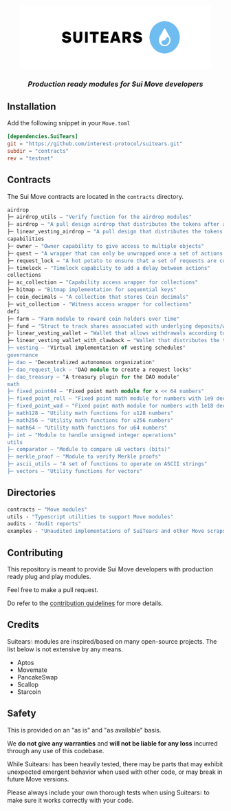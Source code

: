 <div align="center">  <img  width="446.5px" height="146.5px"  src="./assets/logo.png" /></div>

<h3 align="center"><em>Production ready modules for Sui Move developers</em></h3>

## Installation

Add the following snippet in your `Move.toml`

```toml
[dependencies.SuiTears]
git = "https://github.com/interest-protocol/suitears.git"
subdir = "contracts"
rev = "testnet"
```

## Contracts

The Sui Move contracts are located in the `contracts` directory.

```ml
airdrop
├─ airdrop_utils — "Verify function for the airdrop modules"
├─ airdrop — "A pull design airdrop that distributes the tokens after a specific date"
├─ linear_vesting_airdrop — "A pull design that distributes the tokens according to a linear vesting"
capabilities
├─ owner — "Owner capability to give access to multiple objects"
├─ quest — "A wrapper that can only be unwrapped once a set of actions are completed"
├─ request_lock — "A hot potato to ensure that a set of requests are completed before destroying it"
├─ timelock — "Timelock capability to add a delay between actions"
collections
├─ ac_collection — "Capability access wrapper for collections"
├─ bitmap — "Bitmap implementation for sequential keys"
├─ coin_decimals — "A collection that stores Coin decimals"
├─ wit_collection - "Witness access wrapper for collections"
defi
├─ farm — "Farm module to reward coin holders over time"
├─ fund — "Struct to track shares associated with underlying deposits/withdrawals"
├─ linear_vesting_wallet — "Wallet that allows withdrawals according to a linear vesting"
├─ linear_vesting_wallet_with_clawback — "Wallet that distributes the tokens according to a linear vesting and allows the clawback owner to claim all unreleased coins
├─ vesting — "Virtual implementation of vesting schedules"
governance
├─ dao — "Decentralized autonomous organization"
├─ dao_request_lock — "DAO module to create a request locks"
├─ dao_treasury — "A treasury plugin for the DAO module"
math
├─ fixed_point64 — "Fixed point math module for x << 64 numbers"
├─ fixed_point_roll — "Fixed point math module for numbers with 1e9 decimals"
├─ fixed_point_wad — "Fixed point math module for numbers with 1e18 decimals"
├─ math128 — "Utility math functions for u128 numbers"
├─ math256 — "Utility math functions for u256 numbers"
├─ math64 — "Utility math functions for u64 numbers"
├─ int — "Module to handle unsigned integer operations"
utils
├─ comparator — "Module to compare u8 vectors (bits)"
├─ merkle_proof — "Module to verify Merkle proofs"
├─ ascii_utils — "A set of functions to operate on ASCII strings"
├─ vectors — "Utility functions for vectors"
```

## Directories

```ml
contracts — "Move modules"
utils - "Typescript utilities to support Move modules"
audits - "Audit reports"
examples - "Unaudited implementations of SuiTears and other Move scraps"
```

## Contributing

This repository is meant to provide Sui Move developers with production ready plug and play modules.

Feel free to make a pull request.

Do refer to the [contribution guidelines](https://github.com/interest-protocol/suitears/blob/main/CONTRIBUTING.md) for more details.

## Credits

Suitears💧 modules are inspired/based on many open-source projects. The list below is not extensive by any means.

- Aptos
- Movemate
- PancakeSwap
- Scallop
- Starcoin

## Safety

This is provided on an "as is" and "as available" basis.

We **do not give any warranties** and **will not be liable for any loss** incurred through any use of this codebase.

While Suitears💧 has been heavily tested, there may be parts that may exhibit unexpected emergent behavior when used with other code, or may break in future Move versions.

Please always include your own thorough tests when using Suitears💧 to make sure it works correctly with your code.
